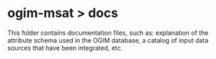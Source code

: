 # ogim-msat > docs
This folder contains documentation files, such as: explanation of the attribute schema used in the OGIM database, a catalog of input data sources that have been integrated, etc.
